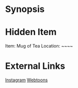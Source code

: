 # Synopsis


# Hidden Item
Item: Mug of Tea
Location: ~~~~

# External Links
[Instagram](https://www.instagram.com/p/CDZ43ZyjLvr/)
[Webtoons]()